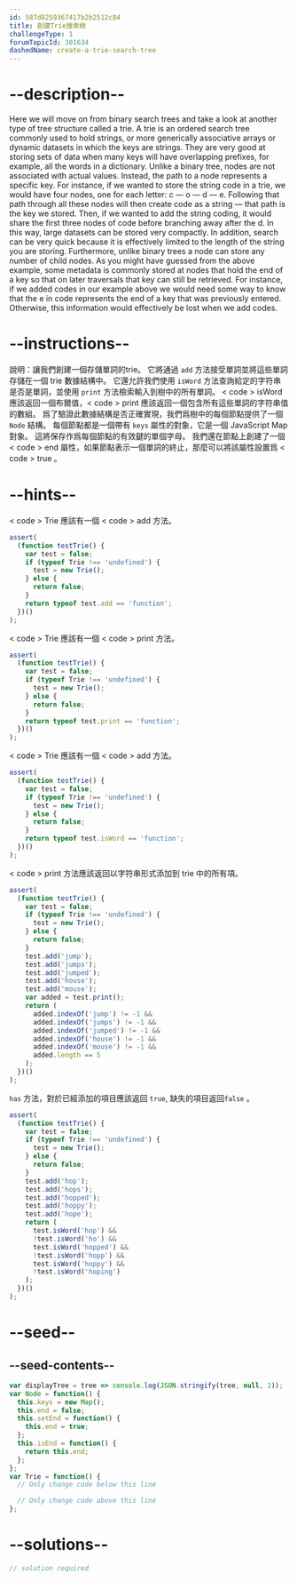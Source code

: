 ```yaml
---
id: 587d8259367417b2b2512c84
title: 創建Trie搜索樹
challengeType: 1
forumTopicId: 301634
dashedName: create-a-trie-search-tree
---
```


# --description--

Here we will move on from binary search trees and take a look at another type of tree structure called a trie. A trie is an ordered search tree commonly used to hold strings, or more generically associative arrays or dynamic datasets in which the keys are strings. They are very good at storing sets of data when many keys will have overlapping prefixes, for example, all the words in a dictionary. Unlike a binary tree, nodes are not associated with actual values. Instead, the path to a node represents a specific key. For instance, if we wanted to store the string code in a trie, we would have four nodes, one for each letter: c — o — d — e. Following that path through all these nodes will then create code as a string — that path is the key we stored. Then, if we wanted to add the string coding, it would share the first three nodes of code before branching away after the d. In this way, large datasets can be stored very compactly. In addition, search can be very quick because it is effectively limited to the length of the string you are storing. Furthermore, unlike binary trees a node can store any number of child nodes. As you might have guessed from the above example, some metadata is commonly stored at nodes that hold the end of a key so that on later traversals that key can still be retrieved. For instance, if we added codes in our example above we would need some way to know that the e in code represents the end of a key that was previously entered. Otherwise, this information would effectively be lost when we add codes.

# --instructions--

說明：讓我們創建一個存儲單詞的trie。 它將通過 `add` 方法接受單詞並將這些單詞存儲在一個 trie 數據結構中。 它還允許我們使用 `isWord` 方法查詢給定的字符串是否是單詞，並使用 `print` 方法檢索輸入到樹中的所有單詞。 < code > isWord </code > 應該返回一個布爾值，< code > print </code > 應該返回一個包含所有這些單詞的字符串值的數組。 爲了驗證此數據結構是否正確實現，我們爲樹中的每個節點提供了一個 `Node` 結構。 每個節點都是一個帶有 `keys` 屬性的對象，它是一個 JavaScript Map 對象。 這將保存作爲每個節點的有效鍵的單個字母。 我們還在節點上創建了一個 < code > end </code > 屬性，如果節點表示一個單詞的終止，那麼可以將該屬性設置爲 < code > true </code > 。

# --hints--

< code > Trie </code > 應該有一個 < code > add </code > 方法。

```js
assert(
  (function testTrie() {
    var test = false;
    if (typeof Trie !== 'undefined') {
      test = new Trie();
    } else {
      return false;
    }
    return typeof test.add == 'function';
  })()
);
```

< code > Trie </code > 應該有一個 < code > print </code > 方法。

```js
assert(
  (function testTrie() {
    var test = false;
    if (typeof Trie !== 'undefined') {
      test = new Trie();
    } else {
      return false;
    }
    return typeof test.print == 'function';
  })()
);
```

< code > Trie </code > 應該有一個 < code > add </code > 方法。

```js
assert(
  (function testTrie() {
    var test = false;
    if (typeof Trie !== 'undefined') {
      test = new Trie();
    } else {
      return false;
    }
    return typeof test.isWord == 'function';
  })()
);
```

< code > print </code > 方法應該返回以字符串形式添加到 trie 中的所有項。

```js
assert(
  (function testTrie() {
    var test = false;
    if (typeof Trie !== 'undefined') {
      test = new Trie();
    } else {
      return false;
    }
    test.add('jump');
    test.add('jumps');
    test.add('jumped');
    test.add('house');
    test.add('mouse');
    var added = test.print();
    return (
      added.indexOf('jump') != -1 &&
      added.indexOf('jumps') != -1 &&
      added.indexOf('jumped') != -1 &&
      added.indexOf('house') != -1 &&
      added.indexOf('mouse') != -1 &&
      added.length == 5
    );
  })()
);
```

`has` 方法，對於已經添加的項目應該返回 `true`, 缺失的項目返回`false` 。

```js
assert(
  (function testTrie() {
    var test = false;
    if (typeof Trie !== 'undefined') {
      test = new Trie();
    } else {
      return false;
    }
    test.add('hop');
    test.add('hops');
    test.add('hopped');
    test.add('hoppy');
    test.add('hope');
    return (
      test.isWord('hop') &&
      !test.isWord('ho') &&
      test.isWord('hopped') &&
      !test.isWord('hopp') &&
      test.isWord('hoppy') &&
      !test.isWord('hoping')
    );
  })()
);
```

# --seed--

## --seed-contents--

```js
var displayTree = tree => console.log(JSON.stringify(tree, null, 2));
var Node = function() {
  this.keys = new Map();
  this.end = false;
  this.setEnd = function() {
    this.end = true;
  };
  this.isEnd = function() {
    return this.end;
  };
};
var Trie = function() {
  // Only change code below this line

  // Only change code above this line
};
```

# --solutions--

```js
// solution required
```
